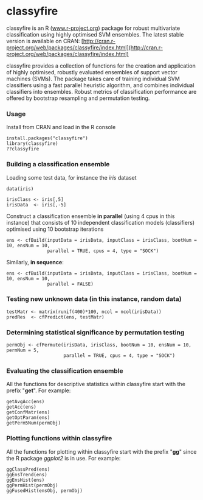 classyfire
==========

classyfire is an R (www.r-project.org) package for robust multivariate classification using highly optimised SVM ensembles. The latest stable version is available on CRAN:
[http://cran.r-project.org/web/packages/classyfire/index.html](http://cran.r-project.org/web/packages/classyfire/index.html)

classyfire provides a collection of functions for the creation and application of highly optimised, robustly evaluated ensembles of support vector machines (SVMs). The package takes care of training individual SVM classifiers using a fast parallel heuristic algorithm, and combines individual classifiers into ensembles. Robust metrics of classification performance are offered by bootstrap resampling and permutation testing.




### Usage

Install from CRAN and load in the R console
```
install.packages("classyfire")
library(classyfire)
??classyfire
```

### Building a classification ensemble

Loading some test data, for instance the *iris* dataset
```
data(iris)

irisClass <- iris[,5]
irisData  <- iris[,-5]
```

Construct a classification ensemble **in parallel** (using 4 cpus in this instance) that consists of 10 independent classification models (classifiers) optimised using 10 bootstrap iterations
```
ens <- cfBuild(inputData = irisData, inputClass = irisClass, bootNum = 10, ensNum = 10, 
               parallel = TRUE, cpus = 4, type = "SOCK")
```

Similarly, **in sequence**: 
```
ens <- cfBuild(inputData = irisData, inputClass = irisClass, bootNum = 10, ensNum = 10, 
               parallel = FALSE)
```

### Testing new unknown data (in this instance, random data)

```
testMatr <- matrix(runif(400)*100, ncol = ncol(irisData))           
predRes  <- cfPredict(ens, testMatr)
```

### Determining statistical significance by permutation testing

```
permObj <- cfPermute(irisData, irisClass, bootNum = 10, ensNum = 10, permNum = 5,
                     parallel = TRUE, cpus = 4, type = "SOCK")
```

### Evaluating the classification ensemble

All the functions for descriptive statistics within classyfire start with the prefix "**get**". For example: 

```
getAvgAcc(ens)
getAcc(ens)
getConfMatr(ens)
getOptParam(ens)
getPerm5Num(permObj)
```

### Plotting functions within classyfire

All the functions for plotting within classyfire start with the prefix "**gg**" since the R package *ggplot2* is in use. For example: 

```
ggClassPred(ens)
ggEnsTrend(ens)
ggEnsHist(ens)
ggPermHist(permObj)
ggFusedHist(ensObj, permObj)
```
